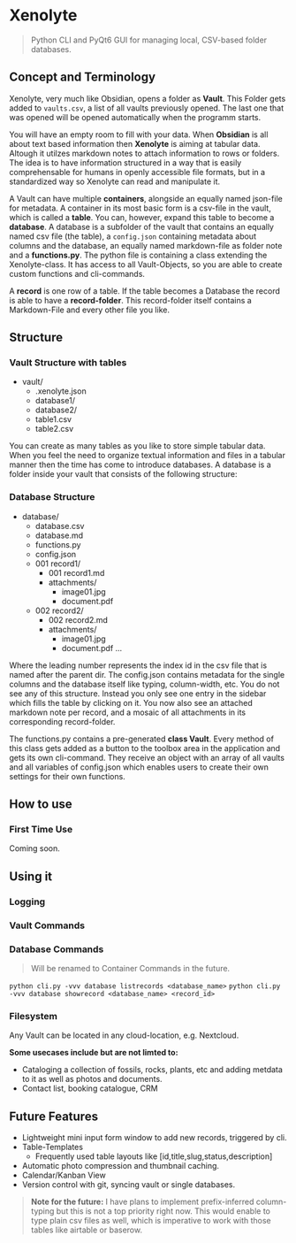 # Xenolyte

> Python CLI and PyQt6 GUI for managing local, CSV-based folder databases.

## Concept and Terminology

Xenolyte, very much like Obsidian, opens a folder as **Vault**. This Folder gets added to `vaults.csv`, a list of all vaults previously opened. The last one that was opened will be opened automatically when the programm starts.

You will have an empty room to fill with your data. When **Obsidian** is all about text based information then **Xenolyte** is aiming at tabular data. Altough it utilzes markdown notes to attach information to rows or folders. The idea is to have information structured in a way that is easily comprehensable for humans in openly accessible file formats, but in a standardized way so Xenolyte can read and manipulate it.

A Vault can have multiple **containers**, alongside an equally named json-file for metadata. A container in its most basic form is a csv-file in the vault, which is called a **table**. You can, however, expand this table to become a **database**. A database is a subfolder of the vault that contains an equally named csv file (the table), a `config.json` containing metadata about columns and the database, an equally named markdown-file as folder note and a **functions.py**. The python file is containing a class extending the Xenolyte-class. It has access to all Vault-Objects, so you are able to create custom functions and cli-commands.

A **record** is one row of a table. If the table becomes a Database the record is able to have a **record-folder**. This record-folder itself contains a Markdown-File and every other file you like.

## Structure

### Vault Structure with tables

- vault/
  - .xenolyte.json
  - database1/
  - database2/
  - table1.csv
  - table2.csv


You can create as many tables as you like to store simple tabular data. When you feel the need to organize textual information and files in a tabular manner then the time has come to introduce databases. A database is a folder inside your vault that consists of the following structure:


### Database Structure

- database/
  - database.csv
  - database.md
  - functions.py
  - config.json
  - 001 record1/
    - 001 record1.md
    - attachments/
      - image01.jpg
      - document.pdf
  - 002 record2/
    - 002 record2.md
    - attachments/
      - image01.jpg
      - document.pdf
        ...

Where the leading number represents the index id in the csv file that is named after the parent dir. The config.json contains metadata for the single columns and the database itself like typing, column-width, etc. You do not see any of this structure. Instead you only see one entry in the sidebar which fills the table by clicking on it. You now also see an attached markdown note per record, and a mosaic of all attachments in its corresponding record-folder.

The functions.py contains a pre-generated **class Vault**. Every method of this class gets added as a button to the toolbox area in the application and gets its own cli-command. They receive an object with an array of all vaults and all variables of config.json which enables users to create their own settings for their own functions.

## How to use

### First Time Use

Coming soon.

## Using it

### Logging

### Vault Commands

### Database Commands

> Will be renamed to Container Commands in the future.

`python cli.py -vvv database listrecords <database_name>`
`python cli.py -vvv database showrecord <database_name> <record_id>`

### Filesystem

Any Vault can be located in any cloud-location, e.g. Nextcloud.

**Some usecases include but are not limted to:**

- Cataloging a collection of fossils, rocks, plants, etc and adding metdata to it as well as photos and documents.
- Contact list, booking catalogue, CRM


## Future Features

- Lightweight mini input form window to add new records, triggered by cli.
- Table-Templates
  - Frequently used table layouts like [id,title,slug,status,description] 
- Automatic photo compression and thumbnail caching.
- Calendar/Kanban View
- Version control with git, syncing vault or single databases.


> **Note for the future:** I have plans to implement prefix-inferred column-typing but this is not a top priority right now. This would enable to type plain csv files as well, which is imperative to work with those tables like airtable or baserow.